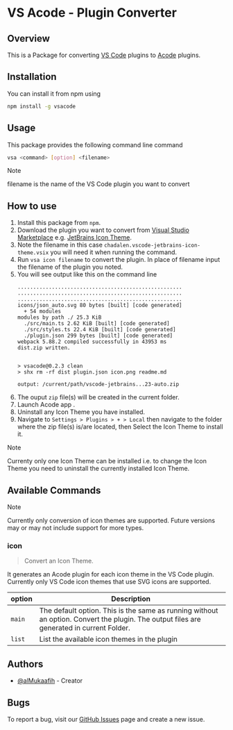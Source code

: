 # VS Acode - Plugin Converter

## Overview
This is a Package for converting [VS Code](https://code.visualstudio.com/) plugins to [Acode](https://acode.app/) plugins.

## Installation
You can install it from npm using
```sh
npm install -g vsacode
```

## Usage
This package provides the following command line command
```sh
vsa <command> [option] <filename>
```
> [!Note]
> filename is the name of the VS Code plugin you want to convert

## How to use
1. Install this package from `npm`.
2. Download the plugin you want to convert from [Visual Studio Marketplace](https://marketplace.visualstudio.com/items) e.g. [JetBrains Icon Theme](https://marketplace.visualstudio.com/items?itemName=chadalen.vscode-jetbrains-icon-theme).
3. Note the filename in this case `chadalen.vscode-jetbrains-icon-theme.vsix` you will need it when running the command.
3. Run `vsa icon filename` to convert the plugin. In place of filename input the filename of the plugin you noted.
4. You will see output like this on the command line
    ```
    .....................................................
    .....................................................
    .....................................................
    icons/json_auto.svg 80 bytes [built] [code generated]
      + 54 modules
    modules by path ./ 25.3 KiB
      ./src/main.ts 2.62 KiB [built] [code generated]
      ./src/styles.ts 22.4 KiB [built] [code generated]
      ./plugin.json 299 bytes [built] [code generated]
    webpack 5.88.2 compiled successfully in 43953 ms
    dist.zip written.
    
    
    > vsacode@0.2.3 clean
    > shx rm -rf dist plugin.json icon.png readme.md
    
    output: /current/path/vscode-jetbrains...23-auto.zip
    ```
5. The ouput `zip` file(s) will be created in the current folder.
6. Launch Acode app .
7. Uninstall any Icon Theme you have installed.
7. Navigate to `Settings > Plugins > + > Local` then navigate to the folder where the zip file(s) is/are located, then Select the Icon Theme to install it.
> [!Note]
> Currenty only one Icon Theme can be installed i.e. to change the Icon Theme you need to uninstall the currently installed Icon Theme.


## Available Commands
> [!Note]
> Currently only conversion of icon themes are supported. Future versions may or may not include support for more types.

### icon
> Convert an Icon Theme.

It generates an Acode plugin for each icon theme in the VS Code plugin. Currently only VS Code icon themes that use SVG icons are supported.

| option | Description |
| ---------- | ----------- |
| `main`     | The default option. This is the same as running without an option. Convert the plugin. The output files are generated in current Folder. |
| `list` | List the available icon themes in the plugin |

## Authors
- [@alMukaafih](https://github.com/alMukaafih) - Creator

## Bugs
To report a bug, visit our [GitHub Issues](https://github.com/alMukaafih/vsacode/issues) page and create a new issue.